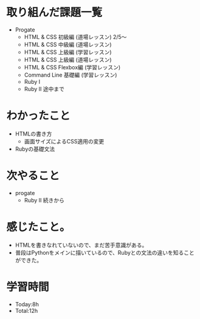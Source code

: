 # 取り組んだ課題一覧
- Progate
  - HTML & CSS 初級編 (道場レッスン) 2/5～
  - HTML & CSS 中級編 (道場レッスン)
  - HTML & CSS 上級編 (学習レッスン)
  - HTML & CSS 上級編 (道場レッスン)
  - HTML & CSS Flexbox編 (学習レッスン)
  - Command Line 基礎編 (学習レッスン)
  - Ruby I
  - Ruby II 途中まで


# わかったこと
- HTMLの書き方
  - 画面サイズによるCSS適用の変更
- Rubyの基礎文法

# 次やること
- progate
  - Ruby II 続きから

# 感じたこと。
- HTMLを書きなれていないので、まだ苦手意識がある。
- 普段はPythonをメインに描いているので、Rubyとの文法の違いを知ることができた。

# 学習時間
- Today:8h
- Total:12h
